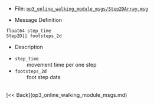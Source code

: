 - File: [`op3_online_walking_module_msgs/Step2DArray.msg`](https://github.com/ROBOTIS-GIT/ROBOTIS-OP3-msgs/blob/develop/op3_online_walking_module_msgs/msg/Step2DArray.msg)

- Message Definition
 ```
 float64 step_time
 Step2D[] footsteps_2d
 ```

- Description

* `step_time`   
&emsp;&emsp; movement time per one step      
* `footsteps_2d`    
&emsp;&emsp; foot step data   

<br>
[&lt;&lt; Back](op3_online_walking_module_msgs.md)
